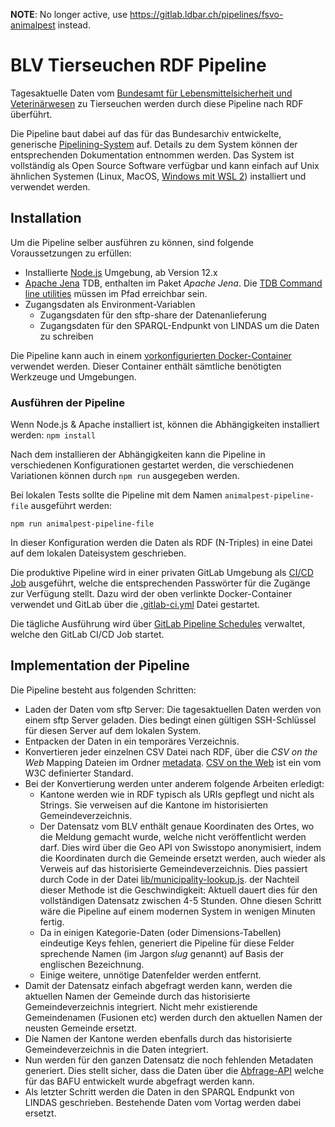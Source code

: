 **NOTE**: No longer active, use https://gitlab.ldbar.ch/pipelines/fsvo-animalpest instead.


# BLV Tierseuchen RDF Pipeline

Tagesaktuelle Daten vom [Bundesamt für Lebensmittelsicherheit und Veterinärwesen](https://www.blv.admin.ch/) zu Tierseuchen werden durch diese Pipeline nach RDF überführt.

Die Pipeline baut dabei auf das für das Bundesarchiv entwickelte, generische [Pipelining-System](https://github.com/zazuko/barnard59) auf. Details zu dem System können der entsprechenden Dokumentation entnommen werden. Das System ist vollständig als Open Source Software verfügbar und kann einfach auf Unix ähnlichen Systemen (Linux, MacOS, [Windows mit WSL 2](https://docs.microsoft.com/en-us/windows/wsl/wsl2-install)) installiert und verwendet werden.

## Installation

Um die Pipeline selber ausführen zu können, sind folgende Voraussetzungen zu erfüllen:

* Installierte [Node.js](https://nodejs.org) Umgebung, ab Version 12.x
* [Apache Jena](https://jena.apache.org/) TDB, enthalten im Paket *Apache Jena*. Die [TDB Command line utilities](https://jena.apache.org/documentation/tdb/index.html) müssen im Pfad erreichbar sein.
* Zugangsdaten als Environment-Variablen
  * Zugangsdaten für den sftp-share der Datenanlieferung 
  * Zugangsdaten für den SPARQL-Endpunkt von LINDAS um die Daten zu schreiben

Die Pipeline kann auch in einem [vorkonfigurierten Docker-Container](https://hub.docker.com/r/zazukoians/node-java-jena/) verwendet werden. Dieser Container enthält sämtliche benötigten Werkzeuge und Umgebungen.

### Ausführen der Pipeline

Wenn Node.js & Apache installiert ist, können die Abhängigkeiten installiert werden: `npm install`

Nach dem installieren der Abhängigkeiten kann die Pipeline in verschiedenen Konfigurationen gestartet werden, die verschiedenen Variationen können durch `npm run` ausgegeben werden.

Bei lokalen Tests sollte die Pipeline mit dem Namen `animalpest-pipeline-file` ausgeführt werden:

```
npm run animalpest-pipeline-file
```

In dieser Konfiguration werden die Daten als RDF (N-Triples) in eine Datei auf dem lokalen Dateisystem geschrieben.

Die produktive Pipeline wird in einer privaten GitLab Umgebung als [CI/CD Job](https://docs.gitlab.com/ee/ci/README.html) ausgeführt, welche die entsprechenden Passwörter für die Zugänge zur Verfügung stellt. Dazu wird der oben verlinkte Docker-Container verwendet und GitLab über die [.gitlab-ci.yml](.gitlab-ci.yml) Datei gestartet.

Die tägliche Ausführung wird über [GitLab Pipeline Schedules](https://docs.gitlab.com/ce/user/project/pipelines/schedules.html) verwaltet, welche den GitLab CI/CD Job startet.

## Implementation der Pipeline

Die Pipeline besteht aus folgenden Schritten:

* Laden der Daten vom sftp Server: Die tagesaktuellen Daten werden von einem sftp Server geladen. Dies bedingt einen gültigen SSH-Schlüssel für diesen Server auf dem lokalen System.
* Entpacken der Daten in ein temporäres Verzeichnis.
* Konvertieren jeder einzelnen CSV Datei nach RDF, über die *CSV on the Web* Mapping Dateien im Ordner [metadata](metadata). [CSV on the Web](https://www.w3.org/TR/tabular-data-primer/) ist ein vom W3C definierter Standard.
* Bei der Konvertierung werden unter anderem folgende Arbeiten erledigt:
  * Kantone werden wie in RDF typisch als URIs gepflegt und nicht als Strings. Sie verweisen auf die Kantone im historisierten Gemeindeverzeichnis.
  * Der Datensatz vom BLV enthält genaue Koordinaten des Ortes, wo die Meldung gemacht wurde, welche nicht veröffentlicht werden darf. Dies wird über die Geo API von Swisstopo anonymisiert, indem die Koordinaten durch die Gemeinde ersetzt werden, auch wieder als Verweis auf das historisierte Gemeindeverzeichnis. Dies passiert durch Code in der Datei [lib/municipality-lookup.js](lib/municipality-lookup.js). der Nachteil dieser Methode ist die Geschwindigkeit: Aktuell dauert dies für den vollständigen Datensatz zwischen 4-5 Stunden. Ohne diesen Schritt wäre die Pipeline auf einem modernen System in wenigen Minuten fertig.
  * Da in einigen Kategorie-Daten (oder Dimensions-Tabellen) eindeutige Keys fehlen, generiert die Pipeline für diese Felder sprechende Namen (im Jargon *slug* genannt) auf Basis der englischen Bezeichnung.
  * Einige weitere, unnötige Datenfelder werden entfernt.
* Damit der Datensatz einfach abgefragt werden kann, werden die aktuellen Namen der Gemeinde durch das historisierte Gemeindeverzeichnis integriert. Nicht mehr existierende Gemeindenamen (Fusionen etc) werden durch den aktuellen Namen der neusten Gemeinde ersetzt.
* Die Namen der Kantone werden ebenfalls durch das historisierte Gemeindeverzeichnis in die Daten integriert.
* Nun werden für den ganzen Datensatz die noch fehlenden Metadaten generiert. Dies stellt sicher, dass die Daten über die [Abfrage-API](https://github.com/zazuko/query-rdf-data-cube) welche für das BAFU entwickelt wurde abgefragt werden kann.
* Als letzter Schritt werden die Daten in den SPARQL Endpunkt von LINDAS geschrieben. Bestehende Daten vom Vortag werden dabei ersetzt.

 

